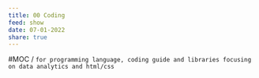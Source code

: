 ```yaml
---
title: 00 Coding
feed: show
date: 07-01-2022
share: true
---
```


#MOC / `for programming language, coding guide and libraries focusing on data analytics and html/css`